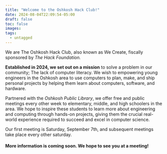 ```yaml
---
title: "Welcome to the Oshkosh Hack Club!"
date: 2024-08-04T22:09:54-05:00
draft: false
toc: false
images:
tags:
  - untagged
---
```


We are The Oshkosh Hack Club, also known as We Create, fiscally sponsored by _The Hack Foundation._
 
**Established in 2024, we set out on a mission** to solve a problem in our community; The lack of computer literacy. We wish to empowering young engineers in the Oshkosh area to use computers to plan, make, and ship personal projects by helping them learn about computers, software, and hardware.

Partnered with the _Oshkosh Public Library_, we offer free and public meetings every other week to elementary, middle, and high schoolers in the area. We hope to inspire these students to learn more about engineering and computing through hands-on projects, giving them the crucial real-world experience required to succeed and excel in computer science.

Our first meeting is Saturday, September 7th, and subsequent meetings take place every other saturday.

#### More information is coming soon. We hope to see you at a meeting!